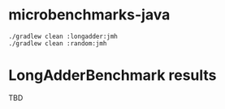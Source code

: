 # microbenchmarks-java

```
./gradlew clean :longadder:jmh
./gradlew clean :random:jmh
```

# LongAdderBenchmark results

TBD
